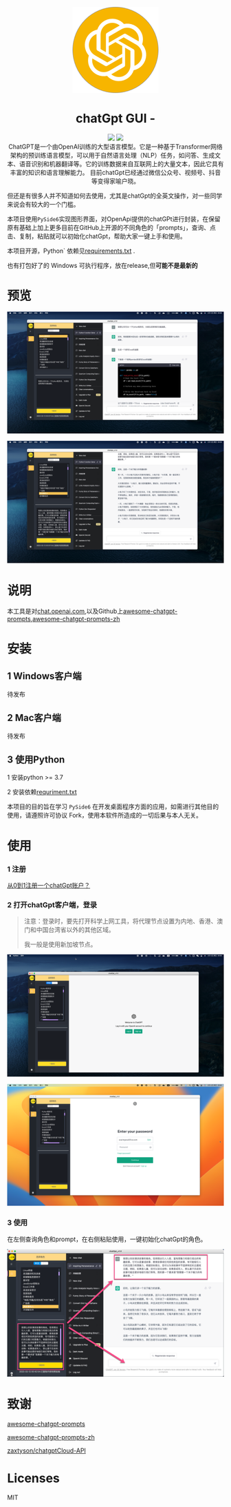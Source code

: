 <p align="center">
<img src="./favicon.png" width="200">
</p>
<h1 align="center">chatGpt GUI -</h1>

<p align="center">
<img src="https://img.shields.io/badge/support-Windows-blue?logo=Windows">
<img src="https://img.shields.io/badge/support-MacOS-green?logo=apple">
<br />
ChatGPT是一个由OpenAI训练的大型语言模型。它是一种基于Transformer网络架构的预训练语言模型，可以用于自然语言处理（NLP）任务，如问答、生成文本、语音识别和机器翻译等。它的训练数据来自互联网上的大量文本，因此它具有丰富的知识和语言理解能力。
目前chatGpt已经通过微信公众号、视频号、抖音等变得家喻户晓。

但还是有很多人并不知道如何去使用，尤其是chatGpt的全英文操作，对一些同学来说会有较大的一个门槛。

本项目使用`PySide6`实现图形界面，对OpenApi提供的chatGPt进行封装，在保留原有基础上加上更多目前在GitHub上开源的不同角色的「prompts」，查询、点击、复制，粘贴就可以初始化chatGpt，帮助大家一键上手和使用。

本项目开源，Python` 依赖见[requirements.txt](./requirements.txt) .

也有打包好了的 Windows 可执行程序，放在release,但**可能不是最新的**

# 预览

![chatgpt_gui_screenshot](./screenshot/main1.png)

![chatgpt_gui_screenshot](./screenshot/main2.png)


# 说明
本工具是对[chat.openai.com](https://chat.openai.com/),以及Github上[awesome-chatgpt-prompts](https://github.com/f/awesome-chatgpt-prompts),[awesome-chatgpt-prompts-zh](https://github.com/soaringsoul/awesome-chatgpt-prompts-zh)



# 安装

## 1 Windows客户端

待发布

## 2 Mac客户端

待发布



## 3 使用Python

1 安装python >= 3.7

2 安装依赖[requriment.txt](./requriment.txt)

本项目的目的旨在学习 `PySide6` 在开发桌面程序方面的应用，如需进行其他目的使用，请遵照许可协议 Fork，使用本软件所造成的一切后果与本人无关。



# 使用

### 1 注册

[从0到1注册一个chatGpt账户？](https://mp.weixin.qq.com/s/suhlJn3xYnQHG7SW8bFEUg)

### 2 打开chatGpt客户端，登录

> 注意：登录时，要先打开科学上网工具，将代理节点设置为内地、香港、澳门和中国台湾省以外的其他区域。
>
> 我一般是使用新加坡节点。

![image-20230212093703981](./screenshot/login1.png)



![image-20230212093703981](./screenshot/login2.png)



### 3 使用

在左侧查询角色和prompt，在右侧粘贴使用，一键初始化chatGpt的角色。

![image-20230212093703981](./screenshot/how_to_use.png)



# 致谢

[awesome-chatgpt-prompts](https://github.com/f/awesome-chatgpt-prompts)

[awesome-chatgpt-prompts-zh](https://github.com/PlexPt/awesome-chatgpt-prompts-zh)

[zaxtyson/chatgptCloud-API](https://github.com/zaxtyson/chatgptCloud-API)


# Licenses

MIT
